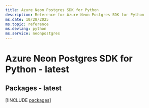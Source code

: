 ```yaml
---
title: Azure Neon Postgres SDK for Python
description: Reference for Azure Neon Postgres SDK for Python
ms.date: 10/28/2025
ms.topic: reference
ms.devlang: python
ms.service: neonpostgres
---
```

# Azure Neon Postgres SDK for Python - latest
## Packages - latest
[!INCLUDE [packages](neon-postgres-index.md)]
